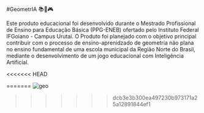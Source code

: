 #GeometrIA 📚🤖🎮

Este produto educacional foi desenvolvido durante o Mestrado Profissional de Ensino para Educação Básica (PPG-ENEB) ofertado pelo Instituto Federal IFGoiano - Campus Urutaí. O Produto foi planejado com o objetivo principal contribuir com o processo de ensino-aprenidzado de geometria não plana no ensino fundamental de uma escola municipal da Região Norte do Brasil, mediante o desenvolvimento de um jogo educacional com Inteligência Artificial.

<<<<<<< HEAD

=======
![geo](https://user-images.githubusercontent.com/65419184/190917404-08be5104-7b87-4574-b1c9-6ffa224a1a58.png)
>>>>>>> dcb3e3b300ea497230b973171a25a12891844ef1
